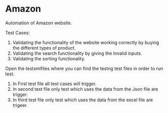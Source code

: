 # Amazon

Automation of Amazon website.

Test Cases:

1. Validating the functionality of the website working correctly by buying the different types of product.
2. Validating the search functionality by giving the Invalid inputs.
3. Validating the sorting functionality.



Open the testxmlfiles where you can find the testng test files in order to run test.

1. In First test file all test cases will trigger.
2. In second test file only test which uses the data from the Json file are trigger.
3. In third test file only test which uses the data from the excel file are trigeer. 
